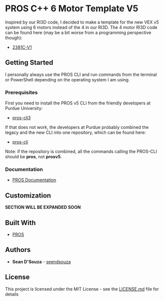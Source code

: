 # PROS C++ 6 Motor Template V5

Inspired by our RI3D code, I decided to make a template for the new VEX v5 system using 6 motors instead of the 4 in our RI3D. The 4 motor RI3D code can be found here (may be a bit worse from a programming perspective though):
* [2381C-V1](https://github.com/seendsouza/2381C-V1)

## Getting Started

I personally always use the PROS CLI and run commands from the terminal or PowerShell depending on the operating system I am using. 

### Prerequisites

First you need to install the PROS v5 CLI from the friendly developers at Purdue University:
* [pros-cli3](https://github.com/purduesigbots/pros-cli3/)

If that does not work, the developers at Purdue probably combined the legacy and the new CLI into one repository, which can be found here:
* [pros-cli](https://github.com/purduesigbots/pros-cli3/)

Note: if the repository is combined, all the commands calling the PROS-CLI should be **pros**, not **prosv5**.

### Documentation

* [PROS Documentation](https://pros.cs.purdue.edu/v5/)

## Customization

**SECTION WILL BE EXPANDED SOON**

## Built With

* [PROS](https://github.com/purduesigbots/pros)

## Authors

* **Sean D'Souza** - [seendsouza](https://github.com/seendsouza)

## License

This project is licensed under the MIT License - see the [LICENSE.md](LICENSE.md) file for details
